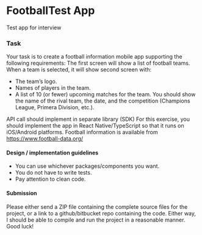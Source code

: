 # FootballTest App

Test app for interview

### Task

Your task is to create a football information mobile app supporting the following requirements: 
The first screen will show a list of football teams. When a team is selected, it will show second screen with: 
- The team’s logo.
- Names of players in the team.
- A list of 10 (or fewer) upcoming matches for the team. You should show the name of the rival team, the date, and the competition (Champions League, Primera Division, etc.).

API call should implement in separate library (SDK)
For this exercise, you should implement the app in React Native/TypeScript so that it runs on iOS/Android platforms.
Football information is available from https://www.football-data.org/

#### Design / implementation guidelines 
- You can use whichever packages/components you want. 
- You do not have to write tests. 
- Pay attention to clean code. 

#### Submission 
Please either send a ZIP file containing the complete source files for the project, or a link to a github/bitbucket repo containing the code. Either way, I should be able to compile and run the project in a reasonable manner. 
Good luck! 
